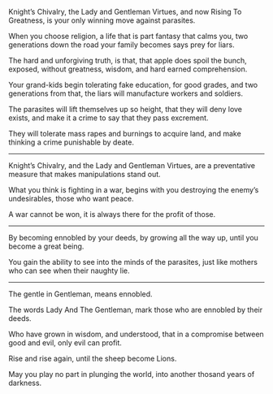 Knight’s Chivalry, the Lady and Gentleman Virtues, and now Rising To Greatness,
is your only winning move against parasites.

When you choose religion, a life that is part fantasy that calms you,
two generations down the road your family becomes says prey for liars.

The hard and unforgiving truth, is that, that apple does spoil the bunch,
exposed, without greatness, wisdom, and hard earned comprehension.

Your grand-kids begin tolerating fake education, for good grades,
and two generations from that, the liars will manufacture workers and soldiers.

The parasites will lift themselves up so height, that they will deny love exists,
and make it a crime to say that they pass excrement.

They will tolerate mass rapes and burnings to acquire land,
and make thinking a crime punishable by deate.

---

Knight’s Chivalry, and the Lady and Gentleman Virtues,
are a preventative measure that makes manipulations stand out.

What you think is fighting in a war,
begins with you destroying the enemy’s undesirables, those who want peace.

A war cannot be won,
it is always there for the profit of those.

---

By becoming ennobled by your deeds, by growing all the way up,
until you become a great being.

You gain the ability to see into the minds of the parasites,
just like mothers who can see when their naughty lie.

---

The gentle in Gentleman,
means ennobled.

The words Lady And The Gentleman,
mark those who are ennobled by their deeds.

Who have grown in wisdom, and understood,
that in a compromise between good and evil, only evil can profit.

Rise and rise again,
until the sheep become Lions.

May you play no part in plunging the world,
into another thosand years of darkness.
